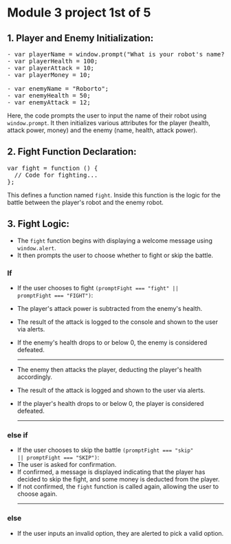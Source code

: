 # Module 3 project 1st of 5

## 1. Player and Enemy Initialization:

<pre>
- var playerName = window.prompt("What is your robot's name?");
- var playerHealth = 100;
- var playerAttack = 10;
- var playerMoney = 10;

- var enemyName = "Roborto";
- var enemyHealth = 50;
- var enemyAttack = 12;
</pre>

Here, the code prompts the user to input the name of their robot using <code>window.prompt</code>. It then initializes various attributes for the player (health, attack power, money) and the enemy (name, health, attack power).

## 2. Fight Function Declaration:

<pre>
var fight = function () {
  // Code for fighting...
};
</pre>

This defines a function named <code>fight</code>. Inside this function is the logic for the battle between the player's robot and the enemy robot.

## 3. Fight Logic:

- The <code>fight</code> function begins with displaying a welcome message using <code>window.alert</code>.
- It then prompts the user to choose whether to fight or skip the battle.

### If

- If the user chooses to fight <code>(promptFight === "fight" || promptFight === "FIGHT")</code>:
- The player's attack power is subtracted from the enemy's health.
- The result of the attack is logged to the console and shown to the user via alerts.
- If the enemy's health drops to or below 0, the enemy is considered defeated.<hr>

- The enemy then attacks the player, deducting the player's health accordingly.
- The result of the attack is logged and shown to the user via alerts.
- If the player's health drops to or below 0, the player is considered defeated.<hr>

### else if

- If the user chooses to skip the battle <code>(promptFight === "skip" || promptFight === "SKIP")</code>:
- The user is asked for confirmation.
- If confirmed, a message is displayed indicating that the player has decided to skip the fight, and some money is deducted from the player.
- If not confirmed, the <code>fight</code> function is called again, allowing the user to choose again.<hr>

### else

- If the user inputs an invalid option, they are alerted to pick a valid option.
